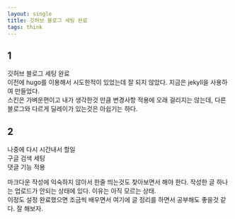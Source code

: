 ```yaml
---
layout: single
title: 깃허브 블로그 세팅 완료
tags: think
---
```

## 1
깃허브 블로그 세팅 완료  
이전에 hugo를 이용해서 시도한적이 있었는데 잘 되지 않았다. 지금은 jekyll을 사용하여 만들었다.  
스킨은 가벼운편이고 내가 생각한것 만큼 변경사항 적용에 오래 걸리지는 않는데, 다른 블로그와 다르게 딜레이가 있는것은 아쉽기는 하다.

## 2
나중에 다시 시간내서 할일  
구글 검색 세팅  
댓글 기능 적용  
  
마크다운 작성에 익숙하지 않아서 한줄 띄는것도 찾아보면서 해야 한다. 작성한 글 하나는 업로드가 안되는 상태에 있다. 이유는 아직 모르는 상태.  
이정도 설정 완료했으면 조금씩 배우면서 여기에 글 정리를 하면서 공부해도 좋을것 같다. 잘 해보자.